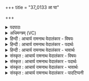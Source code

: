 +++
title = "37_0133 आ घा"

+++
<details><summary>पदपाठः</summary>

आ꣢। घा꣣। ये꣢। अ꣣ग्नि꣢म्। इ꣣न्ध꣡ते꣢। स्तृ꣣ण꣡न्ति꣢। ब꣣र्हिः꣢। अ꣣नुष꣢क्। अ꣣नु। स꣢क्। ये꣡षा꣢꣯म्। इ꣡न्द्रः꣢꣯। यु꣡वा꣢꣯। स꣡खा꣢꣯। स। खा꣣। । १३३।
</details>

<details><summary>अधिमन्त्रम् (VC)</summary>

- इन्द्रः
- त्रिशोकः काण्वः
- गायत्री
- षड्जः
- ऐन्द्रं काण्डम्
</details>

<details><summary>हिन्दी : आचार्य रामनाथ वेदालंकार - विषयः</summary>

परमात्मा की मित्रता का और अग्नि प्रदीप्त करने का क्या लाभ है, यह बताते हैं।
</details>

<details><summary>हिन्दी : आचार्य रामनाथ वेदालंकार - पदार्थः</summary>

पदार्थान्वयभाषाः -  ये जो लोग (घ) निश्चय ही (अग्निम्) यज्ञ की अग्नि, उत्साह की अग्नि, संकल्प की अग्नि, महत्त्वाकांक्षा की अग्नि और आत्मा की अग्नि को (आ इन्धते) अभिमुख होकर प्रदीप्त करते हैं और (येषाम्) जिन लोगों का (युवा) सदा युवा अर्थात् सदा सशक्त रहनेवाला (इन्द्रः) पराक्रमशाली परमात्मा (सखा) सहायक हो जाता है, वे लोग (आनुषक्) क्रमशः (बर्हिः) कुशा आदि यज्ञ साधनों और यज्ञ को (स्तृणन्ति) फैलाते हैं अर्थात् निरन्तर यज्ञकर्मों में संलग्न रहते हैं ॥९॥
</details>

<details><summary>हिन्दी : आचार्य रामनाथ वेदालंकार - भावार्थः</summary>

भावार्थभाषाः -  जिनके हृदय में अग्नि जाज्वल्यमान नहीं है, वे लोग आलसी होकर जीवन बिताते हैं। वे तो स्वार्थसाधन में भी मन्द होते हैं, फिर परार्थसाधनरूप यज्ञ-कर्म करने का तो कहना ही क्या है। परन्तु जो नित्य अग्निहोत्र की अग्नि को और उससे प्रेरणा प्राप्त कर उत्साह, संकल्प और महत्वाकांक्षा की अग्नि को तथा आत्मारूप अग्नि को प्रज्वलित करते हैं और जो सदा युवक, दूसरों की दुःख-दरिद्रता को दूर करनेवाले, शत्रुविजयी, सृष्टियज्ञकर्ता, शतक्रतु इन्द्र परमेश्वर को सखा बना लेते हैं, वे सदा ही मन में स्फूर्ति, कर्मण्यता और उदारता को धारण करते हुए निरन्तर परोपकार के कामों में लगे रहते हैं ॥९॥
</details>

<details><summary>संस्कृत : आचार्य रामनाथ वेदालंकार - विषयः</summary>

इन्द्रस्य सखित्वेनाग्निसमिन्धनेन च को लाभ इत्याह।
</details>

<details><summary>संस्कृत : आचार्य रामनाथ वेदालंकार - पदार्थः</summary>

पदार्थान्वयभाषाः -  (ये) जनाः (घ) निश्चयेन। संहितायाम् ऋचि तु नु घ० अ० ६।३।१३३ इति दीर्घः। (अग्निम्) यज्ञाग्निम्, उत्साहाग्निं, संकल्पाग्निं, महत्त्वाकांक्षाया अग्निम्, आत्माग्निं वा (आ इन्धते) आभिमुख्येन प्रदीपयन्ति, (येषां) येषां च जनानाम् (युवा) नित्यतरुणः, सदा सशक्तः (इन्द्रः) पराक्रमशाली परमेश्वरः (सखा) सहायकः जायते, ते जनाः (आनुषक्) आनुपूर्व्येण। आनुषग् इति नाम अनुपूर्वस्य, अनुषक्तं भवति। निरु० ६।१४। (बर्हिः) दर्भासनं तदुपलक्षितं यज्ञं, यज्ञसाधनानि वा (स्तृणन्ति) प्रसारयन्ति, स्तॄञ् आच्छादने, क्र्यादिः। निरन्तरं यज्ञकर्मसु संलग्ना भवन्तीत्याशयः ॥९॥२
</details>

<details><summary>संस्कृत : आचार्य रामनाथ वेदालंकार - भावार्थः</summary>

भावार्थभाषाः -  येषां हृदयेऽग्निर्न जाज्वलीति, ते निष्क्रिया अलसाः सन्तो जीवनं यापयन्ति। ते तु स्वार्थसाधनेऽपि मन्दाः, किमुत परार्थसाधनरूपयज्ञकर्मकरणे। परं ये नित्यमग्निहोत्राग्निं, ततश्च प्रेरणां प्राप्योत्साहाग्निं, संकल्पाग्निं, महत्त्वाकांक्षाया अग्निम् आत्माग्निं च प्रदीपयन्ति, ये च नित्यतरुणं, परेषां दुःखदारिद्र्यविदारकं, शत्रुविजेतारं, सृष्टियज्ञकर्त्तारं, शतक्रतुमिन्द्रं परमेश्वरं सखायं कुर्वन्ति, ते सदैव मनसि स्फूर्तिं कर्मण्यतामुदारतां च धारयन्तः सततं परोपकारकर्मसु संयुज्यन्ते ॥९॥
</details>

<details><summary>संस्कृत : आचार्य रामनाथ वेदालंकार - पादटिप्पनी</summary>

टिप्पणी:   १. ऋ० ८।४५।१, य० ७।३२ पूर्वार्द्धः। २. अत्र “(ये) वेदपारगा विद्वांसः सभासदः (अग्निम्) विद्युदादिस्वरूपम् (इन्धते) प्रदीपयन्ति, (आनुषग्) अनुकूलतया (बर्हिः) अन्तरिक्षं (स्तृणन्ति) यन्त्रैश्छादयन्ति (येषाम्) विदुषाम् (युवा) तरुणावस्थः (इन्द्रः) सकलैश्वर्यवान् सभापतिः प्रत्येकाङ्गपुष्टः (सखा) सुहद् अस्तीत्यादि” दयानन्दर्षिकृतं व्याख्यानं य० ७।३२ भाष्ये द्रष्टव्यम्।
</details>